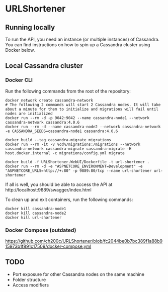 # URLShortener

## Running locally

To run the API, you need an instance (or multiple instances) of Cassandra. You can find instructions on how to spin up a Cassandra cluster using Docker below.

## Local Cassandra cluster
### Docker CLI

Run the following commands from the root of the repository:

```
docker network create cassandra-network
# The following 2 commands will start 2 Cassandra nodes. It will take about a minute for them to initialize and migrations will fail until nodes are initialized
docker run --rm -d -p 9042:9042 --name cassandra-node1 --network cassandra-network cassandra:4.0.6
docker run --rm -d --name cassandra-node2 --network cassandra-network -e CASSANDRA_SEEDS=cassandra-node1 cassandra:4.0.6

docker build --tag cassandra-migrate migrations
docker run --rm -it -v %cd%/migrations:/migrations --network cassandra-network cassandra-migrate cassandra-migrate -H host.docker.internal -c migrations/config.yml migrate

docker build -f URLShortener.WebUI/Dockerfile -t url-shortener .
docker run --rm -d -e "ASPNETCORE_ENVIRONMENT=Development" -e "ASPNETCORE_URLS=http://+:80" -p 9889:80/tcp --name url-shortener url-shortener
```

If all is well, you should be able to access the API at http://localhost:9889/swagger/index.html

To clean up and exit containers, run the following commands:
```
docker kill cassandra-node1
docker kill cassandra-node2
docker kill url-shortener
```

### Docker Compose (outdated)
https://github.com/ch200c/URLShortener/blob/fc2044be0b7bc389f1a88b915973b1f891c17509/docker-compose.yml


## TODO
- Port exposure for other Cassandra nodes on the same machine
- Folder structure
- Access modifiers
